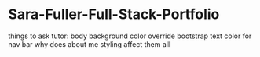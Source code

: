 # Sara-Fuller-Full-Stack-Portfolio

things to ask tutor: 
body background color
override bootstrap text color for nav bar
why does about me styling affect them all
